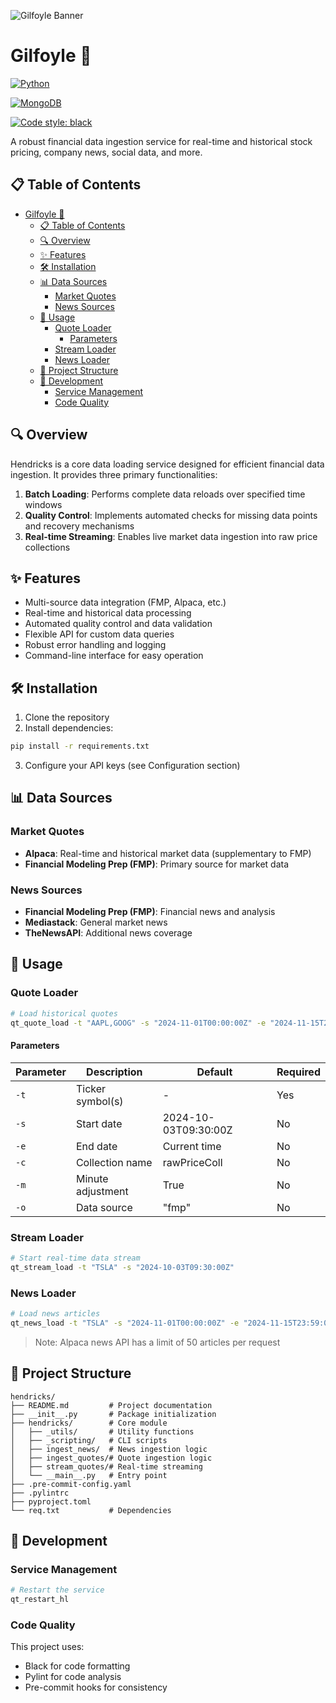 ![Gilfoyle Banner]([https://raw.githubusercontent.com/japoeder/gilfoyle/main/gilfoyle/_img/gilfoyle_banner.jpg](https://github.com/japoeder/gilfoyle/blob/main/gilfoyle/_img/gilfoyle_banner.png?raw=true))

# Gilfoyle 🚀

[![Python](https://img.shields.io/badge/python-3.8%2B-blue.svg)](https://www.python.org/downloads/)

[![MongoDB](https://img.shields.io/badge/MongoDB-4.4%2B-green.svg)](https://www.mongodb.com/)

[![Code style: black](https://img.shields.io/badge/code%20style-black-000000.svg)](https://github.com/psf/black)

A robust financial data ingestion service for real-time and historical stock pricing, company news, social data, and more.

## 📋 Table of Contents

- [Gilfoyle 🚀](#gilfoyle-)
  - [📋 Table of Contents](#-table-of-contents)
  - [🔍 Overview](#-overview)
  - [✨ Features](#-features)
  - [🛠 Installation](#-installation)
  - [📊 Data Sources](#-data-sources)
    - [Market Quotes](#market-quotes)
    - [News Sources](#news-sources)
  - [📖 Usage](#-usage)
    - [Quote Loader](#quote-loader)
      - [Parameters](#parameters)
    - [Stream Loader](#stream-loader)
    - [News Loader](#news-loader)
  - [📁 Project Structure](#-project-structure)
  - [🔧 Development](#-development)
    - [Service Management](#service-management)
    - [Code Quality](#code-quality)

## 🔍 Overview

Hendricks is a core data loading service designed for efficient financial data ingestion. It provides three primary functionalities:

1. **Batch Loading**: Performs complete data reloads over specified time windows
2. **Quality Control**: Implements automated checks for missing data points and recovery mechanisms
3. **Real-time Streaming**: Enables live market data ingestion into raw price collections

## ✨ Features

- Multi-source data integration (FMP, Alpaca, etc.)
- Real-time and historical data processing
- Automated quality control and data validation
- Flexible API for custom data queries
- Robust error handling and logging
- Command-line interface for easy operation

## 🛠 Installation

1. Clone the repository
2. Install dependencies:

```bash
pip install -r requirements.txt
```

3. Configure your API keys (see Configuration section)

## 📊 Data Sources

### Market Quotes

- **Alpaca**: Real-time and historical market data (supplementary to FMP)
- **Financial Modeling Prep (FMP)**: Primary source for market data

### News Sources

- **Financial Modeling Prep (FMP)**: Financial news and analysis
- **Mediastack**: General market news
- **TheNewsAPI**: Additional news coverage

## 📖 Usage

### Quote Loader

```bash
# Load historical quotes
qt_quote_load -t "AAPL,GOOG" -s "2024-11-01T00:00:00Z" -e "2024-11-15T23:59:00Z" -o "fmp"
```

#### Parameters

| Parameter | Description       | Default              | Required |
| --------- | ----------------- | -------------------- | -------- |
| `-t`      | Ticker symbol(s)  | -                    | Yes      |
| `-s`      | Start date        | 2024-10-03T09:30:00Z | No       |
| `-e`      | End date          | Current time         | No       |
| `-c`      | Collection name   | rawPriceColl         | No       |
| `-m`      | Minute adjustment | True                 | No       |
| `-o`      | Data source       | "fmp"                | No       |

### Stream Loader

```bash
# Start real-time data stream
qt_stream_load -t "TSLA" -s "2024-10-03T09:30:00Z"
```

### News Loader

```bash
# Load news articles
qt_news_load -t "TSLA" -s "2024-11-01T00:00:00Z" -e "2024-11-15T23:59:00Z" -a 10 -n "alpaca"
```

> Note: Alpaca news API has a limit of 50 articles per request

## 📁 Project Structure

```
hendricks/
├── README.md         # Project documentation
├── __init__.py       # Package initialization
├── hendricks/        # Core module
│   ├── _utils/       # Utility functions
│   ├── _scripting/   # CLI scripts
│   ├── ingest_news/  # News ingestion logic
│   ├── ingest_quotes/# Quote ingestion logic
│   ├── stream_quotes/# Real-time streaming
│   └── __main__.py   # Entry point
├── .pre-commit-config.yaml
├── .pylintrc
├── pyproject.toml
└── req.txt           # Dependencies
```

## 🔧 Development

### Service Management

```bash
# Restart the service
qt_restart_hl
```

### Code Quality

This project uses:

- Black for code formatting
- Pylint for code analysis
- Pre-commit hooks for consistency
